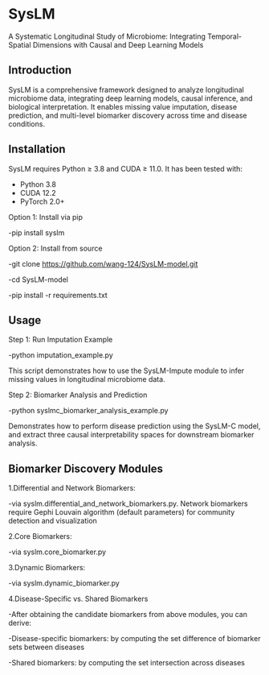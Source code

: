 # SysLM
A Systematic Longitudinal Study of Microbiome: Integrating Temporal-Spatial Dimensions with Causal and Deep Learning Models

## Introduction
SysLM is a comprehensive framework designed to analyze longitudinal microbiome data, integrating deep learning models, causal inference, and biological interpretation. It enables missing value imputation, disease prediction, and multi-level biomarker discovery across time and disease conditions.  

## Installation

SysLM requires Python ≥ 3.8 and CUDA ≥ 11.0. It has been tested with:

- Python 3.8  
- CUDA 12.2  
- PyTorch 2.0+

Option 1: Install via pip

-pip install syslm

Option 2: Install from source

-git clone https://github.com/wang-124/SysLM-model.git

-cd SysLM-model

-pip install -r requirements.txt




## Usage
Step 1: Run Imputation Example

-python imputation_example.py

This script demonstrates how to use the SysLM-Impute module to infer missing values in longitudinal microbiome data.

Step 2: Biomarker Analysis and Prediction

-python syslmc_biomarker_analysis_example.py

Demonstrates how to perform disease prediction using the SysLM-C model, and extract three causal interpretability spaces for downstream biomarker analysis.

## Biomarker Discovery Modules

1.Differential and Network Biomarkers:

-via syslm.differential_and_network_biomarkers.py. Network biomarkers require Gephi Louvain algorithm (default parameters) for community detection and visualization

2.Core Biomarkers: 

-via syslm.core_biomarker.py

3.Dynamic Biomarkers: 

-via syslm.dynamic_biomarker.py

4.Disease-Specific vs. Shared Biomarkers

-After obtaining the candidate biomarkers from above modules, you can derive:

-Disease-specific biomarkers: by computing the set difference of biomarker sets between diseases

-Shared biomarkers: by computing the set intersection across diseases
